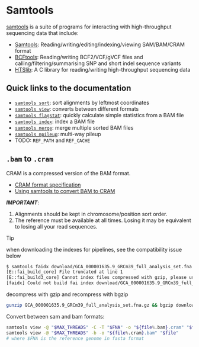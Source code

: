 # Samtools

[samtools](http://www.htslib.org/doc/samtools.html) is a suite of programs
for interacting with high-throughput sequencing data that include:

- [Samtools](https://github.com/samtools/samtools):
  Reading/writing/editing/indexing/viewing SAM/BAM/CRAM format
- [BCFtools](https://github.com/samtools/bcftools):
  Reading/writing BCF2/VCF/gVCF files and calling/filtering/summarising SNP
  and short indel sequence variants
- [HTSlib](https://github.com/samtools/):
  A C library for reading/writing high-throughput sequencing data

## Quick links to the documentation

- [`samtools sort`](https://www.htslib.org/doc/samtools-sort.html):
  sort alignments by leftmost coordinates
- [`samtools view`](https://www.htslib.org/doc/samtools-view.html):
  converts between different formats
- [`samtools flagstat`](https://www.htslib.org/doc/samtools-flagstat.html):
  quickly calculate simple statistics from a BAM file
- [`samtools index`](https://www.htslib.org/doc/samtools-index.html):
  index a BAM file
- [`samtools merge`](https://www.htslib.org/doc/samtools-merge.html):
  merge multiple sorted BAM files
- [`samtools mpileup`](https://www.htslib.org/doc/samtools-mpileup.html):
  multi-way pileup
- TODO: `REF_PATH` and `REF_CACHE`

## `.bam` to `.cram`

CRAM is a compressed version of the BAM format.

- [CRAM format specification](https://samtools.github.io/hts-specs/CRAMv3.pdf)
- [Using samtools to convert BAM to CRAM](https://www.htslib.org/workflow/cram.html)

**_IMPORTANT_**:

1. Alignments should be kept in chromosome/position sort order.
2. The reference must be available at all times.
   Losing it may be equivalent to losing all your read sequences.

> [!TIP]
> when downloading the indexes for pipelines, see the compatibility issue below

```sh
$ samtools faidx download/GCA_000001635.9_GRCm39_full_analysis_set.fna.gz
[E::fai_build_core] File truncated at line 1
[E::fai_build3_core] Cannot index files compressed with gzip, please use bgzip
[faidx] Could not build fai index download/GCA_000001635.9_GRCm39_full_analysis_set.fna.gz.fai
```

decompress with gzip and recompress with bgzip

```sh
gunzip GCA_000001635.9_GRCm39_full_analysis_set.fna.gz && bgzip download/GCA_000001635.9_GRCm39_full_analysis_set.fna
```

Convert between sam and bam formats:

```sh
samtools view -@ "$MAX_THREADS" -C -T "$FNA" -o "${file%.bam}.cram" "$file"
samtools view -@ "$MAX_THREADS" -b -o "${file%.cram}.bam" "$file"
# where $FNA is the reference genome in fasta format
```
